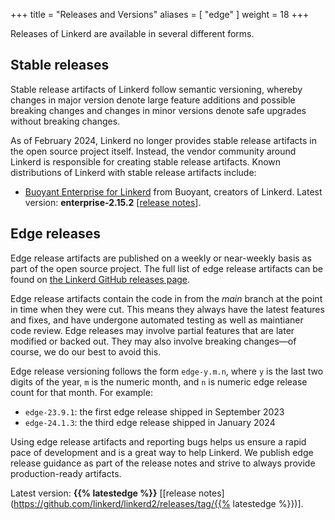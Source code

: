 +++
title = "Releases and Versions"
aliases = [ "edge" ]
weight = 18
+++

Releases of Linkerd are available in several different forms.

## Stable releases

Stable release artifacts of Linkerd follow semantic versioning, whereby changes
in major version denote large feature additions and possible breaking changes
and changes in minor versions denote safe upgrades without breaking changes.

As of February 2024, Linkerd no longer provides stable release artifacts in the
open source project itself. Instead, the vendor community around Linkerd is
responsible for creating stable release artifacts. Known distributions of
Linkerd with stable release artifacts include:

- [Buoyant Enterprise for Linkerd](https://docs.buoyant.io/buoyant-enterprise-linkerd)
  from Buoyant, creators of Linkerd.
  Latest version: **enterprise-2.15.2**
  [[release notes](https://docs.buoyant.io/release-notes/buoyant-enterprise-linkerd/enterprise-2.15.2/)].

## Edge releases

Edge release artifacts are published on a weekly or near-weekly basis as part of
the open source project. The full list of edge release artifacts can be found on
[the Linkerd GitHub releases
page](https://github.com/linkerd/linkerd2/releases).

Edge release artifacts contain the code in from the _main_ branch at the point
in time when they were cut. This means they always have the latest features and
fixes, and have undergone automated testing as well as maintianer code review.
Edge releases may involve partial features that are later modified or backed
out. They may also involve breaking changes—of course, we do our best to avoid
this.

Edge release versioning follows the form `edge-y.m.n`, where `y` is the last two
digits of the year, `m` is the numeric month, and `n` is numeric edge release
count for that month. For example:

- `edge-23.9.1`: the first edge release shipped in September 2023
- `edge-24.1.3`: the third edge release shipped in January 2024

Using edge release artifacts and reporting bugs helps us ensure a rapid pace of
development and is a great way to help Linkerd. We publish edge release guidance
as part of the release notes and strive to always provide production-ready
artifacts.

<!-- markdownlint-disable MD034 -->

Latest version: **{{% latestedge %}}** [[release
notes](https://github.com/linkerd/linkerd2/releases/tag/{{% latestedge %}})].
